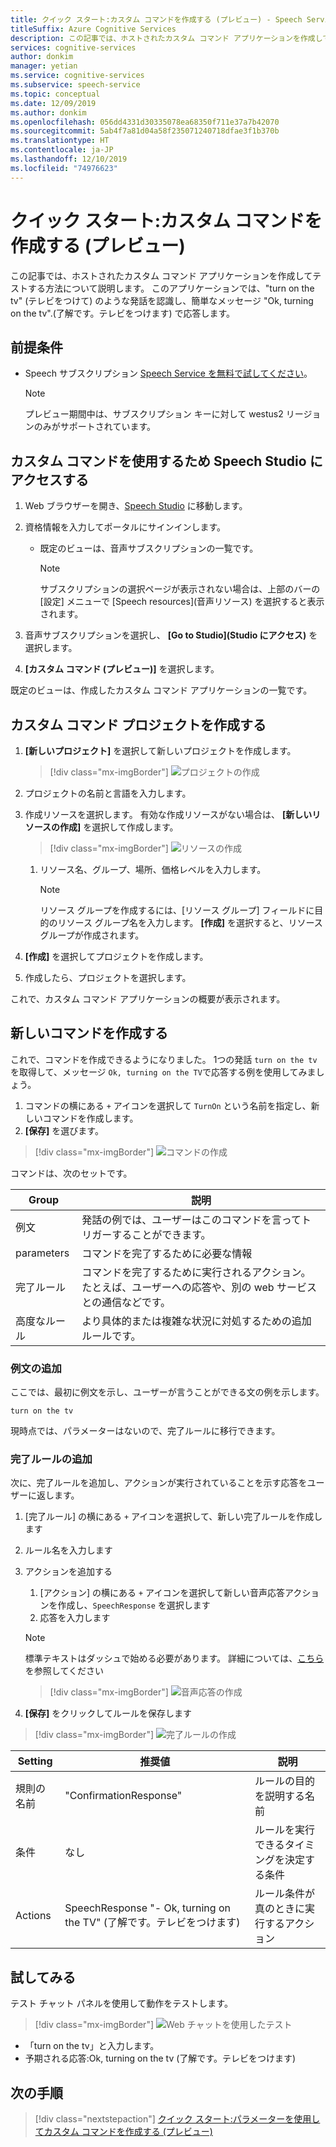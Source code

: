 ```yaml
---
title: クイック スタート:カスタム コマンドを作成する (プレビュー) - Speech Service
titleSuffix: Azure Cognitive Services
description: この記事では、ホストされたカスタム コマンド アプリケーションを作成してテストします。
services: cognitive-services
author: donkim
manager: yetian
ms.service: cognitive-services
ms.subservice: speech-service
ms.topic: conceptual
ms.date: 12/09/2019
ms.author: donkim
ms.openlocfilehash: 056dd4331d30335078ea68350f711e37a7b42070
ms.sourcegitcommit: 5ab4f7a81d04a58f235071240718dfae3f1b370b
ms.translationtype: HT
ms.contentlocale: ja-JP
ms.lasthandoff: 12/10/2019
ms.locfileid: "74976623"
---
```

# <a name="quickstart-create-a-custom-command-preview"></a>クイック スタート:カスタム コマンドを作成する (プレビュー)

この記事では、ホストされたカスタム コマンド アプリケーションを作成してテストする方法について説明します。
このアプリケーションでは、"turn on the tv" (テレビをつけて) のような発話を認識し、簡単なメッセージ "Ok, turning on the tv".(了解です。テレビをつけます) で応答します。

## <a name="prerequisites"></a>前提条件

- Speech サブスクリプション [Speech Service を無料で試してください](~/articles/cognitive-services/speech-service/get-started.md)。

  > [!NOTE]
  > プレビュー期間中は、サブスクリプション キーに対して westus2 リージョンのみがサポートされています。

## <a name="go-to-the-speech-studio-for-custom-commands"></a>カスタム コマンドを使用するため Speech Studio にアクセスする

1. Web ブラウザーを開き、[Speech Studio](https://speech.microsoft.com/) に移動します。
1. 資格情報を入力してポータルにサインインします。

   - 既定のビューは、音声サブスクリプションの一覧です。
     > [!NOTE]
     > サブスクリプションの選択ページが表示されない場合は、上部のバーの [設定] メニューで [Speech resources]\(音声リソース\) を選択すると表示されます。

1. 音声サブスクリプションを選択し、 **[Go to Studio]\(Studio にアクセス\)** を選択します。
1. **[カスタム コマンド (プレビュー)]** を選択します。

既定のビューは、作成したカスタム コマンド アプリケーションの一覧です。

## <a name="create-a-custom-commands-project"></a>カスタム コマンド プロジェクトを作成する

1. **[新しいプロジェクト]** を選択して新しいプロジェクトを作成します。

   > [!div class="mx-imgBorder"]
   > ![プロジェクトの作成](media/custom-speech-commands/create-new-project.png)

1. プロジェクトの名前と言語を入力します。
1. 作成リソースを選択します。 有効な作成リソースがない場合は、 **[新しいリソースの作成]** を選択して作成します。

   > [!div class="mx-imgBorder"]
   > ![リソースの作成](media/custom-speech-commands/create-new-resource.png)

   1. リソース名、グループ、場所、価格レベルを入力します。

         > [!NOTE]
         > リソース グループを作成するには、[リソース グループ] フィールドに目的のリソース グループ名を入力します。 **[作成]** を選択すると、リソース グループが作成されます。

1. **[作成]** を選択してプロジェクトを作成します。
1. 作成したら、プロジェクトを選択します。

これで、カスタム コマンド アプリケーションの概要が表示されます。

## <a name="create-a-new-command"></a>新しいコマンドを作成する

これで、コマンドを作成できるようになりました。 1つの発話 `turn on the tv` を取得して、メッセージ `Ok, turning on the TV`で応答する例を使用してみましょう。

1. コマンドの横にある `+` アイコンを選択して `TurnOn` という名前を指定し、新しいコマンドを作成します。
1. **[保存]** を選びます。

> [!div class="mx-imgBorder"]
> ![コマンドの作成](media/custom-speech-commands/create-add-command.png)

コマンドは、次のセットです。

| Group            | 説明                                                                                                                 |
| ---------------- | --------------------------------------------------------------------------------------------------------------------------- |
| 例文 | 発話の例では、ユーザーはこのコマンドを言ってトリガーすることができます。                                                                 |
| parameters       | コマンドを完了するために必要な情報                                                                                |
| 完了ルール | コマンドを完了するために実行されるアクション。 たとえば、ユーザーへの応答や、別の web サービスとの通信などです。 |
| 高度なルール   | より具体的または複雑な状況に対処するための追加ルールです。                                                              |

### <a name="add-a-sample-sentence"></a>例文の追加

ここでは、最初に例文を示し、ユーザーが言うことができる文の例を示します。

```
turn on the tv
```

現時点では、パラメーターはないので、完了ルールに移行できます。

### <a name="add-a-completion-rule"></a>完了ルールの追加

次に、完了ルールを追加し、アクションが実行されていることを示す応答をユーザーに返します。

1. [完了ルール] の横にある `+` アイコンを選択して、新しい完了ルールを作成します
1. ルール名を入力します
1. アクションを追加する
   1. [アクション] の横にある `+` アイコンを選択して新しい音声応答アクションを作成し、`SpeechResponse` を選択します
   1. 応答を入力します

   > [!NOTE]
   > 標準テキストはダッシュで始める必要があります。 詳細については、[こちら](https://aka.ms/sc-lg-format)を参照してください

   > [!div class="mx-imgBorder"]
   > ![音声応答の作成](media/custom-speech-commands/create-speech-response-action.png)

1. **[保存]** をクリックしてルールを保存します

> [!div class="mx-imgBorder"]
> ![完了ルールの作成](media/custom-speech-commands/create-basic-completion-response-rule.png)


| Setting    | 推奨値                        | 説明                                        |
| ---------- | -------------------------------------- | -------------------------------------------------- |
| 規則の名前  | "ConfirmationResponse"                 | ルールの目的を説明する名前          |
| 条件 | なし                                   | ルールを実行できるタイミングを決定する条件    |
| Actions    | SpeechResponse "- Ok, turning on the TV" (了解です。テレビをつけます) | ルール条件が真のときに実行するアクション |

## <a name="try-it-out"></a>試してみる

テスト チャット パネルを使用して動作をテストします。

> [!div class="mx-imgBorder"]
> ![Web チャットを使用したテスト](media/custom-speech-commands/create-basic-test-chat.png)

- 「turn on the tv」と入力します。
- 予期される応答:Ok, turning on the tv (了解です。テレビをつけます)

## <a name="next-steps"></a>次の手順

> [!div class="nextstepaction"]
> [クイック スタート:パラメーターを使用してカスタム コマンドを作成する (プレビュー)](./quickstart-custom-speech-commands-create-parameters.md)
